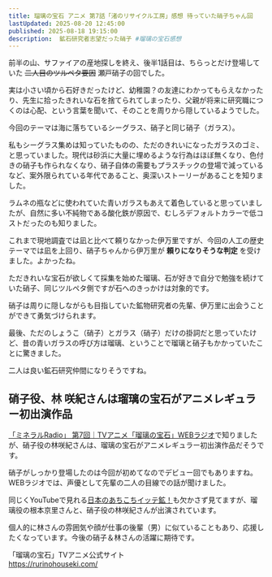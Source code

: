 ```yaml
---
title: 瑠璃の宝石 アニメ 第7話「渚のリサイクル工房」感想 待っていた硝子ちゃん回
lastUpdated: 2025-08-20 12:45:00
published: 2025-08-18 19:15:00
description:  鉱石研究者志望だった硝子 #瑠璃の宝石感想
---
```

前半の山、サファイアの産地探しを終え、後半1話目は、ちらっとだけ登場していた ~~二人目のツルペタ要因~~ 瀬戸硝子の回でした。

実は小さい頃から石好きだったけど、幼稚園？の友達にわかってもらえなかったり、先生に拾ったきれいな石を捨てられてしまったり、父親が将来に研究職につくのは心配、という言葉を聞いて、そのことを周りから隠しているようでした。

今回のテーマは海に落ちているシーグラス、硝子と同じ硝子（ガラス）。

私もシーグラス集めは知っていたものの、ただのきれいになったガラスのゴミ、と思っていました。現代は砂浜に大量に埋めるような行為はほぼ無くなり、色付きの硝子も作られなくなり、硝子自体の需要もプラスチックの登場で減っているなど、案外限られている年代であること、奥深いストーリーがあることを知りました。

ラムネの瓶などに使われていた青いガラスもあえて着色していると思っていましたが、自然に多い不純物である酸化鉄が原因で、むしろデフォルトカラーで低コストだったのも知りました。

これまで現地調査では凪と比べて頼りなかった伊万里ですが、今回の人工の歴史テーマでは凪を上回り、硝子ちゃんから伊万里が **頼りになりそうな判定** を受けました。よかったね。

ただきれいな宝石が欲しくて採集を始めた瑠璃、石が好きで自分で勉強を続けていた硝子、同じツルペタ側ですが石へのきっかけは対象的です。

硝子は周りに隠しながらも目指していた鉱物研究者の先輩、伊万里に出会うことができて勇気づけられます。

最後、ただのしょうこ（硝子）とガラス（硝子）だけの掛詞だと思っていたけど、昔の青いガラスの呼び方は瑠璃、ということで瑠璃と硝子もかかっていたことに驚きました。

二人は良い鉱石研究仲間になりそうですね。

## 硝子役、林 咲紀さんは瑠璃の宝石がアニメレギュラー初出演作品

[「ミネラルRadio」 第7回｜TVアニメ「瑠璃の宝石」WEBラジオ](https://www.youtube.com/watch?v=VExU22hg8j4&t=254s)で知りましたが、硝子役の林咲紀さんは、瑠璃の宝石がアニメレギュラー初出演作品だそうです。

硝子がしっかり登場したのは今回が初めてなのでデビュー回でもありますね。WEBラジオでは、声優として先輩の二人の目線での話が聞けました。

同じくYouTubeで見れる[日本のあちこちイッテ鉱！](https://www.youtube.com/watch?v=VuFUsuCzqhw)も欠かさず見てますが、瑠璃役の根本京里さんと、硝子役の林咲紀さんが出演されています。

個人的に林さんの雰囲気や顔が仕事の後輩（男）に似ていることもあり、応援したくなっています。今後の硝子＆林さんの活躍に期待です。


「瑠璃の宝石」TVアニメ公式サイト    
https://rurinohouseki.com/
